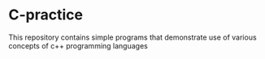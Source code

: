 # C-practice
This repository contains simple programs that demonstrate use of various concepts of c++ programming languages
